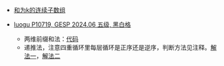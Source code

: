 
- [和为k的连续子数组](和为k的连续子数组.md)

- [luogu P10719, GESP 2024.06 五级, 黑白格](https://www.luogu.com.cn/problem/P10719)
  - 两维前缀和法：[代码](code/luogu-p10719-bw-cells-by-prefix-sum.cpp)
  - 递推法，注意四重循环里每层循环是正序还是逆序，判断方法见注释。[解法一](code/luogu-p10719-bw-cells-iterative-1.cpp)，[解法二](code/luogu-p10719-bw-cells-iterative-2.cpp)